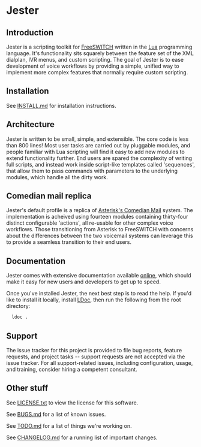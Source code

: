 # Jester

## Introduction
Jester is a scripting toolkit for [FreeSWITCH](https://freeswitch.org) written in the [Lua](http://www.lua.org) programming language. It's functionality sits squarely between the feature set of the XML dialplan, IVR menus, and custom scripting. The goal of Jester is to ease development of voice workflows by providing a simple, unified way to implement more complex features that normally require custom scripting.

## Installation
See [INSTALL.md](INSTALL.md) for installation instructions.

## Architecture
Jester is written to be small, simple, and extensible. The core code is less than 800 lines! Most user tasks are carried out by pluggable modules, and people familiar with Lua scripting will find it easy to add new modules to extend functionality further. End users are spared the complexity of writing full scripts, and instead work inside script-like templates called 'sequences', that allow them to pass commands with parameters to the underlying modules, which handle all the dirty work.

## Comedian mail replica
Jester's default profile is a replica of [Asterisk's Comedian Mail](http://www.voip-info.org/wiki/index.php?page_id=502) system. The implementation is acheived using fourteen modules containing thirty-four distinct configurable 'actions', all re-usable for other complex voice workflows. Those transitioning from Asterisk to FreeSWITCH with concerns about the differences between the two voicemail systems can leverage this to provide a seamless transition to their end users.

## Documentation

Jester comes with extensive documentation available [online](http://thehunmonkgroup.github.io/jester/doc/), which should make it easy for new users and developers to get up to speed.

Once you've installed Jester, the next best step is to read the help. If you'd like to install it locally, install [LDoc](https://github.com/stevedonovan/LDoc), then run the following from the root directory:

```sh
  ldoc .
```

## Support

The issue tracker for this project is provided to file bug reports, feature requests, and project tasks -- support requests are not accepted via the issue tracker. For all support-related issues, including configuration, usage, and training, consider hiring a competent consultant.

## Other stuff
See [LICENSE.txt](LICENSE.txt) to view the license for this software.

See [BUGS.md](BUGS.md) for a list of known issues.

See [TODO.md](TODO.md) for a list of things we're working on.

See [CHANGELOG.md](CHANGELOG.md) for a running list of important changes.
